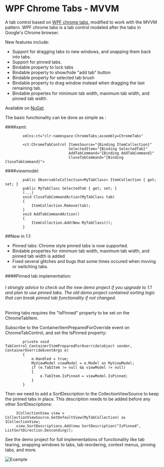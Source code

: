 # WPF Chrome Tabs - MVVM

A tab control based on [WPF chrome tabs](https://github.com/realistschuckle/wpfchrometabs), modified to work with the MVVM pattern.
WPF chrome tabs is a tab control modeled after the tabs in Google's Chrome browser.

New features include:

 - Support for dragging tabs to new windows, and snapping them back into tabs.
 - Support for pinned tabs.
 - Bindable property to lock tabs
 - Bindable property to show/hide "add tab" button
 - Bindable property for selected tab brush
 - Bindable property to drag window instead when dragging the last remaining tab.
 - Bindable propertes for minimum tab width, maximum tab width, and pinned tab width.

Available on [NuGet](https://www.nuget.org/packages/WPFChromeTabsMVVM/).

The basic functionality can be done as simple as :

####xaml:
```
        xmlns:ct="clr-namespace:ChromeTabs;assembly=ChromeTabs"
    
        <ct:ChromeTabControl ItemsSource="{Binding ItemCollection}"
                             SelectedItem="{Binding SelectedTab}"
                             AddTabCommand="{Binding AddTabCommand}"
                             CloseTabCommand="{Binding CloseTabCommand}">
```
####viewmodel: 
```
        public ObservableCollection<MyTabClass> ItemCollection { get; set; }
        public MyTabClass SelectedTab { get; set; }
        (...)
        void CloseTabCommandAction(MyTabClass tab)
        {
            ItemCollection.Remove(tab);
        }
        void AddTabCommandAction()
        {
            ItemCollection.Add(New MyTabClass());
        }
```

##New in 1.1:

 - Pinned tabs: Chrome style pinned tabs is now supported.
 - Bindable propertes for minimum tab width, maximum tab width, and pinned tab width is added
 - Fixed several glitches and bugs that some times occured when moving or switching tabs.

####Pinned tab implementation:

###### I strongly advice to check out the new demo project if you upgrade to 1.1 and plan to use pinned tabs. The old demo project contained sorting logic that can break pinned tab functionality if not changed.

Pinning tabs requires the "IsPinned" property to be set on the ChromeTabItem.

Subscribe to the ContainerItemPreparedForOverride event on ChromeTabControl, and set the IsPinned property:
```
        private void TabControl_ContainerItemPreparedForOverride(object sender, ContainerOverrideEventArgs e)
        {
            e.Handled = true;
            MyViewModel viewModel = e.Model as MyViewModel;
            if (e.TabItem != null && viewModel != null)
            {
                e.TabItem.IsPinned = viewModel.IsPinned;
            }
        }
```

Then we need to add a SortDescription to the CollectionViewSource to keep the pinned tabs in place. This description needs to be added before any other SortDescriptions:
```
     ICollectionView view = CollectionViewSource.GetDefaultView(MyTabCollection) as ICollectionView;
     view.SortDescriptions.Add(new SortDescription("IsPinned", ListSortDirection.Descending));
```


See the demo project for full implementations of functionality like tab tearing, snapping windows to tabs, tab reordering, context menus, pinning tabs, and more.

![Example](http://i.imgur.com/q5WXWh1.gif)

